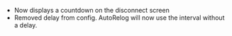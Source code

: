 - Now displays a countdown on the disconnect screen
- Removed delay from config. AutoRelog will now use the interval without a delay.